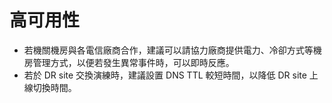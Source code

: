 # 高可用性

- 若機關機房與各電信廠商合作，建議可以請協力廠商提供電力、冷卻方式等機房管理方式，以便若發生異常事件時，可以即時反應。
- 若於 DR site 交換演練時，建議設置 DNS TTL 較短時間，以降低 DR site 上線切換時間。

